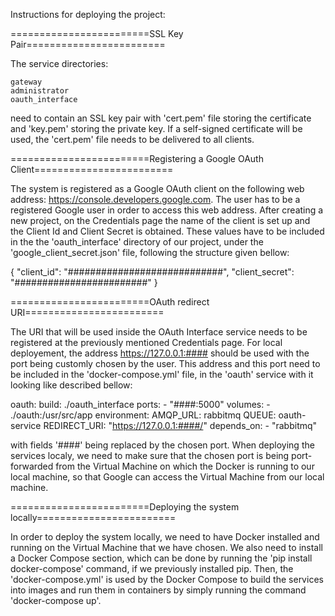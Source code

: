 Instructions for deploying the project:

========================SSL Key Pair========================

The service directories:

	gateway
	administrator
	oauth_interface

need to contain an SSL key pair with 'cert.pem' file storing the certificate and 'key.pem' storing the private key.
If a self-signed certificate will be used, the 'cert.pem' file needs to be delivered to all clients.

========================Registering a Google OAuth Client========================

The system is registered as a Google OAuth client on the following web address: https://console.developers.google.com.
The user has to be a registered Google user in order to access this web address.
After creating a new project, on the Credentials page the name of the client is set up and the Client Id and Client Secret is
obtained. These values have to be included in the the 'oauth_interface' directory of our project, under the 
'google_client_secret.json' file, following the structure given bellow:

{
	"client_id": "############################",
	"client_secret": "########################"
}

========================OAuth redirect URI========================

The URI that will be used inside the OAuth Interface service needs to be registered at the previously mentioned Credentials
page. For local deployement, the address https://127.0.0.1:#### should be used with the port being customly chosen by the
user. This address and this port need to be included in the 'docker-compose.yml' file, in the 'oauth' service with it looking like described bellow:

oauth:
    build: ./oauth_interface
    ports:
      - "####:5000"
    volumes:
      - ./oauth:/usr/src/app
    environment:
      AMQP_URL: rabbitmq
      QUEUE: oauth-service
      REDIRECT_URI: "https://127.0.0.1:####/"
    depends_on:
      - "rabbitmq"

with fields '####' being replaced by the chosen port. When deploying the services localy, we need to make sure that the chosen port is being port-forwarded from the Virtual Machine on which the Docker is running to our local machine, so that Google can access the Virtual Machine from our local machine.

========================Deploying the system locally========================

In order to deploy the system locally, we need to have Docker installed and running on the Virtual Machine that we have chosen.
We also need to install a Docker Compose section, which can be done by running the 'pip install docker-compose' command, if we
previously installed pip. Then, the 'docker-compose.yml' is used by the Docker Compose to build the services into images and 
run them in containers by simply running the command 'docker-compose up'.
